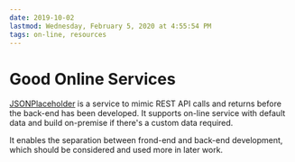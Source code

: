 ```yaml
---
date: 2019-10-02
lastmod: Wednesday, February 5, 2020 at 4:55:54 PM
tags: on-line, resources
---
```

# Good Online Services

[JSONPlaceholder](https://jsonplaceholder.typicode.com/) is a service to mimic REST API calls and returns before the back-end has been developed. It supports on-line service with default data and build on-premise if there's a custom data required.

It enables the separation between frond-end and back-end development, which should be considered and used more in later work.
